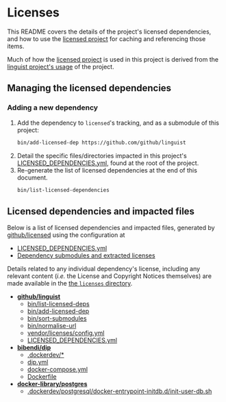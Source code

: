 # Licenses

This README covers the details of the project's licensed dependencies, and how to use the
[licensed project][licensed-project] for caching and referencing those items.

Much of how the [licensed project][licensed-project] is used in this project
is derived from the [linguist project's usage][linguist-project-script] of the project.

## Managing the licensed dependencies

### Adding a new dependency

1. Add the dependency to `licensed`'s tracking, and as a submodule of this project:
   ```sh
   bin/add-licensed-dep https://github.com/github/linguist
   ```
2. Detail the specific files/directories impacted in this project's
   [LICENSED_DEPENDENCIES.yml][licensed-dependencies-file], found at the root
   of the project.
3. Re-generate the list of licensed dependencies at the end of this document.
   ```sh
   bin/list-licensed-dependencies
   ```

## Licensed dependencies and impacted files

Below is a list of licensed dependencies and impacted files,
generated by [github/licensed][licensed-project] using the configuration at

- [LICENSED_DEPENDENCIES.yml]([licensed-dependencies-file])
- [Dependency submodules and extracted licenses](./licenses)

Details related to any individual dependency's license, including any
relevant content (*i.e.* the License and Copyright Notices themselves)
are made available in the
[the `licenses` directory](./licenses).

[licensed-dependencies-file]: /../../LICENSED_DEPENDENCIES.yml
[licensed-project]: https://github.com/github/licensed
[linguist-project]: https://github.com/github/linguist
[linguist-project-script]: https://github.com/github/linguist/blob/master/script/add-grammar

[git-submodules]: https://git-scm.com/book/en/v2/Git-Tools-Submodules

<!-- Everything below this line is auto-generated by bin/list-licensed-deps. Manual edits will be lost. The dependency list follows -->
- **[github/linguist](https://github.com/github/linguist)**
   - [bin/list-licensed-deps](/../../bin/list-licensed-deps)
   - [bin/add-licensed-dep](/../../bin/add-licensed-dep)
   - [bin/sort-submodules](/../../bin/sort-submodules)
   - [bin/normalise-url](/../../bin/normalise-url)
   - [vendor/licenses/config.yml](/../../vendor/licenses/config.yml)
   - [LICENSED_DEPENDENCIES.yml](/../../LICENSED_DEPENDENCIES.yml)
- **[bibendi/dip](https://github.com/bibendi/dip)**
   - [.dockerdev/\*](/../../.dockerdev/\*)
   - [dip.yml](/../../dip.yml)
   - [docker-compose.yml](/../../docker-compose.yml)
   - [Dockerfile](/../../Dockerfile)
- **[docker-library/postgres](https://github.com/docker-library/postgres)**
   - [.dockerdev/postgresql/docker-entrypoint-initdb.d/init-user-db.sh](/../../.dockerdev/postgresql/docker-entrypoint-initdb.d/init-user-db.sh)
